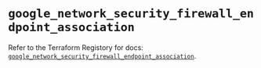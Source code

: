 # `google_network_security_firewall_endpoint_association`

Refer to the Terraform Registory for docs: [`google_network_security_firewall_endpoint_association`](https://registry.terraform.io/providers/hashicorp/google-beta/5.21.0/docs/resources/google_network_security_firewall_endpoint_association).

